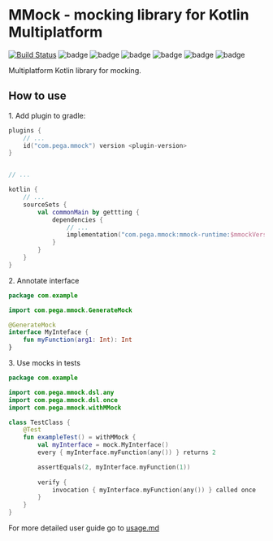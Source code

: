 # MMock - mocking library for Kotlin Multiplatform

[![Build Status](https://travis-ci.org/pegasystems/mmock.svg?branch=master)](https://travis-ci.org/pegasystems/mmock)
![badge](https://img.shields.io/badge/platform-JVM-orange)
![badge](https://img.shields.io/badge/platform-JS-red)
![badge](https://img.shields.io/badge/platform-iOS--64-yellow)
![badge](https://img.shields.io/badge/platform-Android-brightgreen)
![badge](https://img.shields.io/badge/platform-Linux--64-blue)
![badge](https://img.shields.io/badge/platform-MinGW--64-blueviolet)

Multiplatform Kotlin library for mocking. 

## How to use
1\. Add plugin to gradle:

```build.gradle.kts
plugins {
    // ...
    id("com.pega.mmock") version <plugin-version>
}


// ...

kotlin {
    // ...
    sourceSets {
        val commonMain by gettting {
            dependencies {
                // ...
                implementation("com.pega.mmock:mmock-runtime:$mmockVersion")
            }
        }
    }
}
```

2\. Annotate interface
```kotlin
package com.example

import com.pega.mmock.GenerateMock

@GenerateMock
interface MyInteface {
    fun myFunction(arg1: Int): Int
}
```

3\. Use mocks in tests

```kotlin
package com.example

import com.pega.mmock.dsl.any
import com.pega.mmock.dsl.once
import com.pega.mmock.withMMock

class TestClass {
    @Test
    fun exampleTest() = withMMock {
        val myInterface = mock.MyInterface()
        every { myInterface.myFunction(any()) } returns 2

        assertEquals(2, myInterface.myFunction(1))
        
        verify {
            invocation { myInterface.myFunction(any()) } called once
        }   
    }   
}
```

For more detailed user guide go to [usage.md](docs/usage.md)